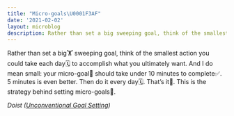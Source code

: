 ```yaml
---
title: "Micro-goals\U0001F3AF"
date: '2021-02-02'
layout: microblog
description: Rather than set a big sweeping goal, think of the smallest action you could take each day
---
```


Rather than set a big🏋️ sweeping goal, think of the smallest action you could take each day🗓️ to accomplish what you ultimately want. And I do mean small: your micro-goal🎯 should take under 10 minutes to complete✅. 5 minutes is even better. Then do it every day🗓️. That’s it🎉. This is the strategy behind setting micro-goals🎯.

*Doist ([Unconventional Goal Setting](https://blog.doist.com/unconventional-goal-setting/))*
